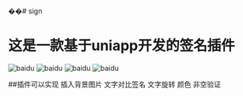��# sign
# 这是一款基于uniapp开发的签名插件  
![baidu](https://img-cdn-aliyun.dcloud.net.cn/stream/plugin_screens/55f0fd60-f355-11ec-823f-43725cc243c6_1.png?1656031600)
![baidu](https://img-cdn-aliyun.dcloud.net.cn/stream/plugin_screens/d4f2df50-f2d2-11ec-96b6-ab943409243c_4.png?1655978317)
![baidu](https://img-cdn-aliyun.dcloud.net.cn/stream/plugin_screens/d4f2df50-f2d2-11ec-96b6-ab943409243c_2.png?1655978303)
![baidu](https://img-cdn-aliyun.dcloud.net.cn/stream/plugin_screens/d4f2df50-f2d2-11ec-96b6-ab943409243c_0.png?1655978289)

##插件可以实现 插入背景图片 文字对比签名 文字旋转 颜色  非空验证
